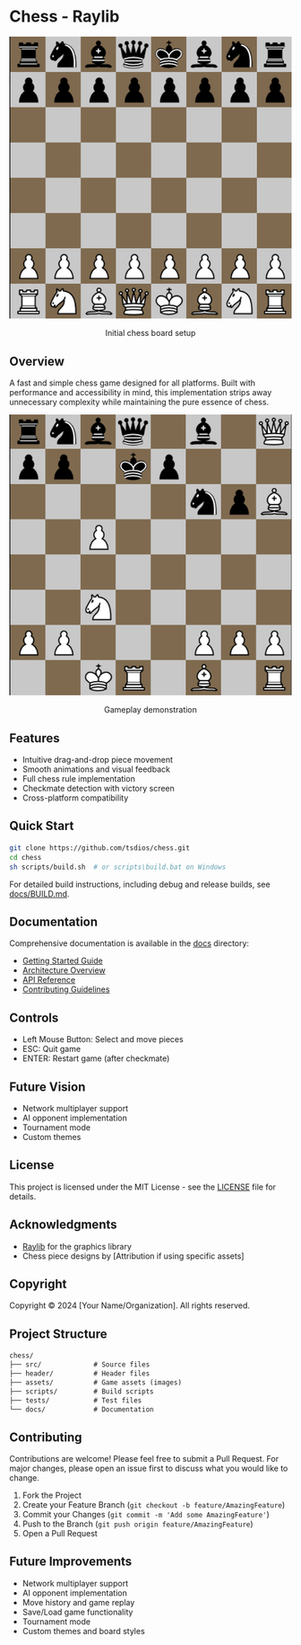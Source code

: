# Chess - Raylib

<div align="center">
    <img src="docs/images/image1.png" alt="Chess Board" width="600"/>
    <p>Initial chess board setup</p>
</div>

## Overview

A fast and simple chess game designed for all platforms. Built with performance and accessibility in mind, this implementation strips away unnecessary complexity while maintaining the pure essence of chess.

<div align="center">
    <img src="docs/images/image2.png" alt="Gameplay" width="600"/>
    <p>Gameplay demonstration</p>
</div>

## Features
- Intuitive drag-and-drop piece movement
- Smooth animations and visual feedback
- Full chess rule implementation
- Checkmate detection with victory screen
- Cross-platform compatibility

## Quick Start
```bash
git clone https://github.com/tsdios/chess.git
cd chess
sh scripts/build.sh  # or scripts\build.bat on Windows
```

For detailed build instructions, including debug and release builds, see [docs/BUILD.md](docs/BUILD.md).

## Documentation
Comprehensive documentation is available in the [docs](docs/README.md) directory:
- [Getting Started Guide](docs/GETTING_STARTED.md)
- [Architecture Overview](docs/ARCHITECTURE.md)
- [API Reference](docs/API.md)
- [Contributing Guidelines](docs/CONTRIBUTING.md)

## Controls
- Left Mouse Button: Select and move pieces
- ESC: Quit game
- ENTER: Restart game (after checkmate)

## Future Vision
- Network multiplayer support
- AI opponent implementation
- Tournament mode
- Custom themes

## License
This project is licensed under the MIT License - see the [LICENSE](LICENSE) file for details.

## Acknowledgments
- [Raylib](https://www.raylib.com/) for the graphics library
- Chess piece designs by [Attribution if using specific assets]

## Copyright
Copyright © 2024 [Your Name/Organization]. All rights reserved.

## Project Structure
```
chess/
├── src/             # Source files
├── header/          # Header files
├── assets/          # Game assets (images)
├── scripts/         # Build scripts
├── tests/           # Test files
└── docs/            # Documentation
```

## Contributing
Contributions are welcome! Please feel free to submit a Pull Request. For major changes, please open an issue first to discuss what you would like to change.

1. Fork the Project
2. Create your Feature Branch (`git checkout -b feature/AmazingFeature`)
3. Commit your Changes (`git commit -m 'Add some AmazingFeature'`)
4. Push to the Branch (`git push origin feature/AmazingFeature`)
5. Open a Pull Request

## Future Improvements
- Network multiplayer support
- AI opponent implementation
- Move history and game replay
- Save/Load game functionality
- Tournament mode
- Custom themes and board styles



